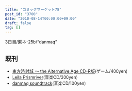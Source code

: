 ```yaml
---
title: "コミックマーケット78"
post_id: "3700"
date: "2010-08-14T00:00:00+09:00"
draft: false
tag: []
---
```



3日目/東ネ-25b/“danmaq”

## 既刊



  * [東方時封城 ～ the Alternative Age CD-R版](/!/thA/)(ゲーム/400yen)
  * [Leila Prismriver](/!/leila/)(音楽CD/300yen)
  * [danmaq soundtrack](/!/dst/)(音楽CD/100yen)
